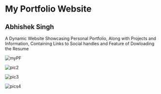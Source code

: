  # My Portfolio Website

## Abhishek Singh
A Dynamic Website Showcasing Personal Portfolio, Along with Projects and Information, Containing Links to Social handles and Feature of Dowloading the Resume
                            

![myPF](https://github.com/Abhishek-207/My_Portfolio_Website/assets/98517363/eefb1e85-102d-448b-a6f5-ac32fbc8ad68)

![pic2](https://github.com/Abhishek-207/My_Portfolio_Website/assets/98517363/d1e31bbe-d4c2-4ca0-bbc6-c097a62d5c05)

![pic3](https://github.com/Abhishek-207/My_Portfolio_Website/assets/98517363/83d5f505-4bf0-4d2f-b8a1-099496a46842)

![pics4](https://github.com/Abhishek-207/My_Portfolio_Website/assets/98517363/1cf9dc99-6702-486d-878e-570a2b043043)
